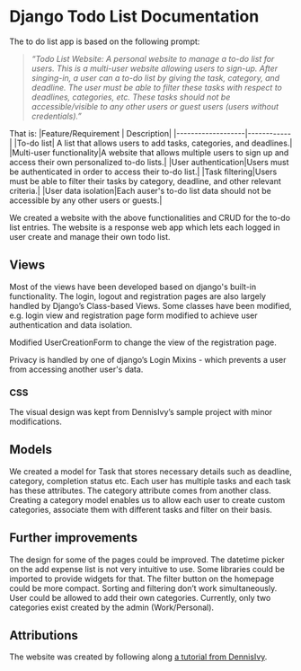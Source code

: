 # Django Todo List Documentation

The to do list app is based on the following prompt:

> _“Todo List Website:
> A personal website to manage a to-do list for users. This is a multi-user website allowing users to sign-up. After singing-in, a user can a to-do list by giving the task, category, and deadline. The user must be able to filter these tasks with respect to deadlines, categories, etc. These tasks should not be accessible/visible to any other users or guest users (users without credentials).”_

That is:
|Feature/Requirement | Description|
|-------------------|------------|
|To-do list| A list that allows users to add tasks, categories, and deadlines.|
|Multi-user functionality|A website that allows multiple users to sign up and access their own personalized to-do lists.|
|User authentication|Users must be authenticated in order to access their to-do list.|
|Task filtering|Users must be able to filter their tasks by category, deadline, and other relevant criteria.|
|User data isolation|Each auser's to-do list data should not be accessible by any other users or guests.|

We created a website with the above functionalities and CRUD for the to-do list entries. The website is a response web app which lets each logged in user create and manage their own todo list.

## Views

Most of the views have been developed based on django's built-in functionality. The login, logout and registration pages are also largely handled by Django’s Class-based Views. Some classes have been modified, e.g. login view and registration page form modified to achieve user authentication and data isolation.

Modified UserCreationForm to change the view of the registration page.

Privacy is handled by one of django’s Login Mixins - which prevents a user from accessing another user's data.

### CSS

The visual design was kept from DennisIvy’s sample project with minor modifications.

## Models

We created a model for Task that stores necessary details such as deadline, category, completion status etc. Each user has multiple tasks and each task has these attributes. The category attribute comes from another class. Creating a category model enables us to allow each user to create custom categories, associate them with different tasks and filter on their basis.

## Further improvements

The design for some of the pages could be improved.
The datetime picker on the add expense list is not very intuitive to use. Some libraries could be imported to provide widgets for that.
The filter button on the homepage could be more compact.
Sorting and filtering don’t work simultaneously.
User could be allowed to add their own categories. Currently, only two categories exist created by the admin (Work/Personal).

## Attributions

The website was created by following along [a tutorial from DennisIvy](https://www.youtube.com/watch?v=llbtoQTt4qw).
